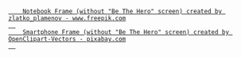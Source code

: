 <a align="center" href="https://www.freepik.com/free-psd/laptop-mock-up-isolated_4075244.htm#page=1&query=laptop%20white%20background&position=14">
  <code>
    Notebook Frame (without "Be The Hero" screen) created by zlatko_plamenov - www.freepik.com
  </code>
</a>
<a align="center" href="https://pixabay.com/images/id-160307/">
  <code>
    Smartphone Frame (without "Be The Hero" screen) created by OpenClipart-Vectors - pixabay.com
  </code>
</a>
